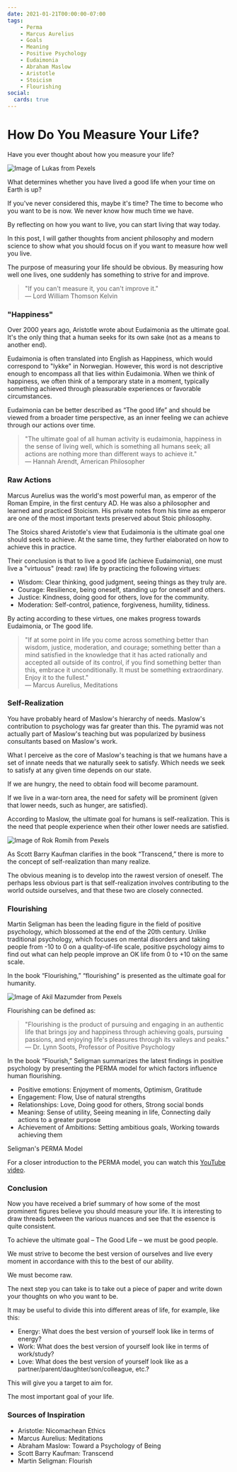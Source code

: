 ```yaml
---
date: 2021-01-21T00:00:00-07:00
tags:
    - Perma
    - Marcus Aurelius
    - Goals
    - Meaning
    - Positive Psychology
    - Eudaimonia
    - Abraham Maslow
    - Aristotle
    - Stoicism
    - Flourishing
social:
  cards: true
---
```


# How Do You Measure Your Life?

Have you ever thought about how you measure your life?

![Image of Lukas from Pexels](https://www.pexels.com/photo/person-holding-a-glass-ball-669610/)

What determines whether you have lived a good life when your time on Earth is up?
<!-- more -->


If you've never considered this, maybe it's time? The time to become who you want to be is now. We never know how much time we have.

By reflecting on how you want to live, you can start living that way today.

In this post, I will gather thoughts from ancient philosophy and modern science to show what you should focus on if you want to measure how well you live.

The purpose of measuring your life should be obvious. By measuring how well one lives, one suddenly has something to strive for and improve.

> "If you can't measure it, you can't improve it."  
> — Lord William Thomson Kelvin

### "Happiness"

Over 2000 years ago, Aristotle wrote about Eudaimonia as the ultimate goal. It's the only thing that a human seeks for its own sake (not as a means to another end).

Eudaimonia is often translated into English as Happiness, which would correspond to "lykke" in Norwegian. However, this word is not descriptive enough to encompass all that lies within Eudaimonia. When we think of happiness, we often think of a temporary state in a moment, typically something achieved through pleasurable experiences or favorable circumstances.

Eudaimonia can be better described as “The good life” and should be viewed from a broader time perspective, as an inner feeling we can achieve through our actions over time.

> "The ultimate goal of all human activity is eudaimonia, happiness in the sense of living well, which is something all humans seek; all actions are nothing more than different ways to achieve it."  
> — Hannah Arendt, American Philosopher

### Raw Actions

Marcus Aurelius was the world's most powerful man, as emperor of the Roman Empire, in the first century AD. He was also a philosopher and learned and practiced Stoicism. His private notes from his time as emperor are one of the most important texts preserved about Stoic philosophy.

The Stoics shared Aristotle's view that Eudaimonia is the ultimate goal one should seek to achieve. At the same time, they further elaborated on how to achieve this in practice.

Their conclusion is that to live a good life (achieve Eudaimonia), one must live a "virtuous" (read: raw) life by practicing the following virtues:

- Wisdom: Clear thinking, good judgment, seeing things as they truly are.
- Courage: Resilience, being oneself, standing up for oneself and others.
- Justice: Kindness, doing good for others, love for the community.
- Moderation: Self-control, patience, forgiveness, humility, tidiness.

By acting according to these virtues, one makes progress towards Eudaimonia, or The good life.

> "If at some point in life you come across something better than wisdom, justice, moderation, and courage; something better than a mind satisfied in the knowledge that it has acted rationally and accepted all outside of its control, if you find something better than this, embrace it unconditionally. It must be something extraordinary. Enjoy it to the fullest."  
> — Marcus Aurelius, Meditations

### Self-Realization

You have probably heard of Maslow's hierarchy of needs. Maslow's contribution to psychology was far greater than this. The pyramid was not actually part of Maslow's teaching but was popularized by business consultants based on Maslow's work.

What I perceive as the core of Maslow's teaching is that we humans have a set of innate needs that we naturally seek to satisfy. Which needs we seek to satisfy at any given time depends on our state.

If we are hungry, the need to obtain food will become paramount.

If we live in a war-torn area, the need for safety will be prominent (given that lower needs, such as hunger, are satisfied).

According to Maslow, the ultimate goal for humans is self-realization. This is the need that people experience when their other lower needs are satisfied.

![Image of Rok Romih from Pexels](https://www.pexels.com/photo/man-standing-on-rock-formation-3408744/)

As Scott Barry Kaufman clarifies in the book “Transcend,” there is more to the concept of self-realization than many realize.

The obvious meaning is to develop into the rawest version of oneself. The perhaps less obvious part is that self-realization involves contributing to the world outside ourselves, and that these two are closely connected.

### Flourishing

Martin Seligman has been the leading figure in the field of positive psychology, which blossomed at the end of the 20th century. Unlike traditional psychology, which focuses on mental disorders and taking people from -10 to 0 on a quality-of-life scale, positive psychology aims to find out what can help people improve an OK life from 0 to +10 on the same scale.

In the book “Flourishing,” “flourishing” is presented as the ultimate goal for humanity.

![Image of Akil Mazumder from Pexels](https://www.pexels.com/photo/pink-lotus-flower-36764/)

Flourishing can be defined as:

> "Flourishing is the product of pursuing and engaging in an authentic life that brings joy and happiness through achieving goals, pursuing passions, and enjoying life's pleasures through its valleys and peaks."  
> — Dr. Lynn Soots, Professor of Positive Psychology

In the book “Flourish,” Seligman summarizes the latest findings in positive psychology by presenting the PERMA model for which factors influence human flourishing.

- Positive emotions: Enjoyment of moments, Optimism, Gratitude
- Engagement: Flow, Use of natural strengths
- Relationships: Love, Doing good for others, Strong social bonds
- Meaning: Sense of utility, Seeing meaning in life, Connecting daily actions to a greater purpose
- Achievement of Ambitions: Setting ambitious goals, Working towards achieving them

Seligman's PERMA Model

For a closer introduction to the PERMA model, you can watch this [YouTube video](https://www.youtube.com/watch?v=1SWZFGNXl50).

### Conclusion

Now you have received a brief summary of how some of the most prominent figures believe you should measure your life. It is interesting to draw threads between the various nuances and see that the essence is quite consistent.

To achieve the ultimate goal – The Good Life – we must be good people.

We must strive to become the best version of ourselves and live every moment in accordance with this to the best of our ability.

We must become raw.

The next step you can take is to take out a piece of paper and write down your thoughts on who you want to be.

It may be useful to divide this into different areas of life, for example, like this:

- Energy: What does the best version of yourself look like in terms of energy?
- Work: What does the best version of yourself look like in terms of work/study?
- Love: What does the best version of yourself look like as a partner/parent/daughter/son/colleague, etc.?

This will give you a target to aim for.

The most important goal of your life.

### Sources of Inspiration

- Aristotle: Nicomachean Ethics
- Marcus Aurelius: Meditations
- Abraham Maslow: Toward a Psychology of Being
- Scott Barry Kaufman: Transcend
- Martin Seligman: Flourish